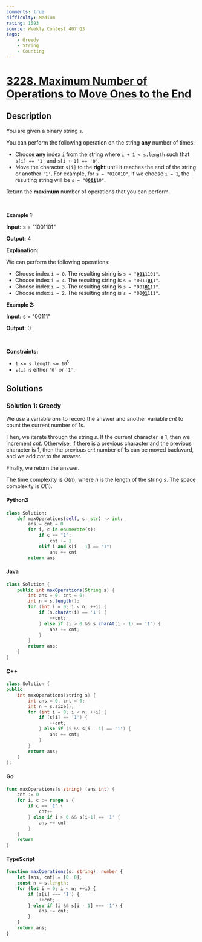```yaml
---
comments: true
difficulty: Medium
rating: 1593
source: Weekly Contest 407 Q3
tags:
    - Greedy
    - String
    - Counting
---
```


<!-- problem:start -->

# [3228. Maximum Number of Operations to Move Ones to the End](https://leetcode.com/problems/maximum-number-of-operations-to-move-ones-to-the-end)

## Description

<!-- description:start -->

<p>You are given a <span data-keyword="binary-string">binary string</span> <code>s</code>.</p>

<p>You can perform the following operation on the string <strong>any</strong> number of times:</p>

<ul>
	<li>Choose <strong>any</strong> index <code>i</code> from the string where <code>i + 1 &lt; s.length</code> such that <code>s[i] == &#39;1&#39;</code> and <code>s[i + 1] == &#39;0&#39;</code>.</li>
	<li>Move the character <code>s[i]</code> to the <strong>right</strong> until it reaches the end of the string or another <code>&#39;1&#39;</code>. For example, for <code>s = &quot;010010&quot;</code>, if we choose <code>i = 1</code>, the resulting string will be <code>s = &quot;0<strong><u>001</u></strong>10&quot;</code>.</li>
</ul>

<p>Return the <strong>maximum</strong> number of operations that you can perform.</p>

<p>&nbsp;</p>
<p><strong class="example">Example 1:</strong></p>

<div class="example-block">
<p><strong>Input:</strong> <span class="example-io">s = &quot;1001101&quot;</span></p>

<p><strong>Output:</strong> <span class="example-io">4</span></p>

<p><strong>Explanation:</strong></p>

<p>We can perform the following operations:</p>

<ul>
	<li>Choose index <code>i = 0</code>. The resulting string is <code>s = &quot;<u><strong>001</strong></u>1101&quot;</code>.</li>
	<li>Choose index <code>i = 4</code>. The resulting string is <code>s = &quot;0011<u><strong>01</strong></u>1&quot;</code>.</li>
	<li>Choose index <code>i = 3</code>. The resulting string is <code>s = &quot;001<strong><u>01</u></strong>11&quot;</code>.</li>
	<li>Choose index <code>i = 2</code>. The resulting string is <code>s = &quot;00<strong><u>01</u></strong>111&quot;</code>.</li>
</ul>
</div>

<p><strong class="example">Example 2:</strong></p>

<div class="example-block">
<p><strong>Input:</strong> <span class="example-io">s = &quot;00111&quot;</span></p>

<p><strong>Output:</strong> <span class="example-io">0</span></p>
</div>

<p>&nbsp;</p>
<p><strong>Constraints:</strong></p>

<ul>
	<li><code>1 &lt;= s.length &lt;= 10<sup>5</sup></code></li>
	<li><code>s[i]</code> is either <code>&#39;0&#39;</code> or <code>&#39;1&#39;</code>.</li>
</ul>

<!-- description:end -->

## Solutions

<!-- solution:start -->

### Solution 1: Greedy

We use a variable $\textit{ans}$ to record the answer and another variable $\textit{cnt}$ to count the current number of $1$s.

Then, we iterate through the string $s$. If the current character is $1$, then we increment $\textit{cnt}$. Otherwise, if there is a previous character and the previous character is $1$, then the previous $\textit{cnt}$ number of $1$s can be moved backward, and we add $\textit{cnt}$ to the answer.

Finally, we return the answer.

The time complexity is $O(n)$, where $n$ is the length of the string $s$. The space complexity is $O(1)$.

<!-- tabs:start -->

#### Python3

```python
class Solution:
    def maxOperations(self, s: str) -> int:
        ans = cnt = 0
        for i, c in enumerate(s):
            if c == "1":
                cnt += 1
            elif i and s[i - 1] == "1":
                ans += cnt
        return ans
```

#### Java

```java
class Solution {
    public int maxOperations(String s) {
        int ans = 0, cnt = 0;
        int n = s.length();
        for (int i = 0; i < n; ++i) {
            if (s.charAt(i) == '1') {
                ++cnt;
            } else if (i > 0 && s.charAt(i - 1) == '1') {
                ans += cnt;
            }
        }
        return ans;
    }
}
```

#### C++

```cpp
class Solution {
public:
    int maxOperations(string s) {
        int ans = 0, cnt = 0;
        int n = s.size();
        for (int i = 0; i < n; ++i) {
            if (s[i] == '1') {
                ++cnt;
            } else if (i && s[i - 1] == '1') {
                ans += cnt;
            }
        }
        return ans;
    }
};
```

#### Go

```go
func maxOperations(s string) (ans int) {
	cnt := 0
	for i, c := range s {
		if c == '1' {
			cnt++
		} else if i > 0 && s[i-1] == '1' {
			ans += cnt
		}
	}
	return
}
```

#### TypeScript

```ts
function maxOperations(s: string): number {
    let [ans, cnt] = [0, 0];
    const n = s.length;
    for (let i = 0; i < n; ++i) {
        if (s[i] === '1') {
            ++cnt;
        } else if (i && s[i - 1] === '1') {
            ans += cnt;
        }
    }
    return ans;
}
```

<!-- tabs:end -->

<!-- solution:end -->

<!-- problem:end -->
